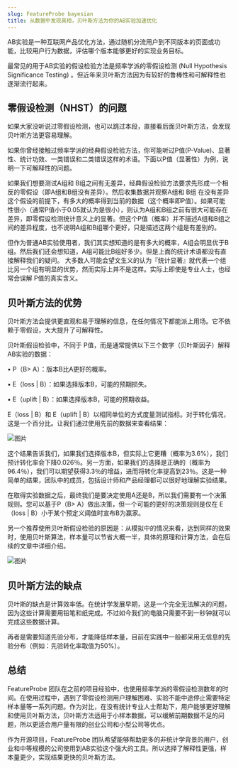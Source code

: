```yaml
---
slug: FeatureProbe bayesian
title: 从数据中发现真相，贝叶斯方法为你的AB实验加速优化
---
```



AB实验是一种互联网产品优化方法，通过随机分流用户到不同版本的页面或功能，比较用户行为数据，评估哪个版本能够更好的实现业务目标。  

最常见的用于AB实验的假设检验方法是频率学派的零假设检测 (Null Hypothesis Significance Testing) 。但近年来贝叶斯方法因为有较好的鲁棒性和可解释性也逐渐流行起来。
  
## 零假设检测（NHST）的问题

如果大家没听说过零假设检测，也可以跳过本段，直接看后面贝叶斯方法，会发现贝叶斯方法更容易理解。

如果你曾经接触过频率学派的经典假设检验方法，你可能听过P值(P-Value)、显著性、统计功效、一类错误和二类错误这样的术语。下面以P值（显著性）为例，说明一下可解释性的问题。

如果我们想要测试A组和 B组之间有无差异，经典假设检验方法要求先形成一个相反的零假设（即A组和B组没有差异）。然后收集数据并观察A组和 B组 在没有差异这个假设的前提下，有多大的概率得到当前的数据（这个概率即P值）。如果可能性很小（通常P值小于0.05就认为是很小），则认为A组和B组之前有很大可能存在差异，即零假设检测统计意义上的显著。但这个P值（概率）并不描述A组和B组之间的差异程度，也不说明A组和B组哪个更好，只是描述这两个组是有差别的。

但作为普通AB实验使用者，我们其实想知道的是有多大的概率，A组会明显优于B组。然后我们还会想知道，A组可能比B组好多少。但是上面的统计术语都没有直接解释我们的疑问。 大多数人可能会望文生义的认为『统计显著』就代表一个组比另一个组有明显的优势，然而实际上并不是这样。实际上即使是专业人士，也经常会误解 P值的真实含义。  

## 贝叶斯方法的优势  
  
贝叶斯方法会提供更直观和易于理解的信息，在任何情况下都能派上用场。它不依赖于零假设，大大提升了可解释性。 

贝叶斯假设检验中，不同于 P值，而是通常提供以下三个数字（贝叶斯因子）解释AB实验的数据：

• P（B> A）：版本B比A更好的概率。

• E（loss | B）：如果选择版本B，可能的预期损失。

• E（uplift | B）：如果选择版本B，可能的预期收益。

E（loss | B）和 E（uplift | B）以相同单位的方式度量测试指标。对于转化情况，这是一个百分比。让我们通过使用先前的数据来查看结果：

![图片](https://gift-pypu-cdn.didistatic.com/static/featureprobe/do1_g7emTZ7lNLQAexjabGTC)

这个结果告诉我们，如果我们选择版本B，但实际上它更糟（概率为3.6%），我们预计转化率会下降0.026％。另一方面，如果我们的选择是正确的（概率为96.4％），我们可以期望获得3.3％的增益，进而将转化率提高到23％。这是一种简单的结果，团队中的成员，包括设计师和产品经理都可以很好地理解实验结果。  


在取得实验数据之后，最终我们是要决定使用A还是B，所以我们需要有一个决策规则。您可以基于P（B> A）做出决策，但一个可能的更好的决策规则是仅在 E（loss | B）小于某个预定义阈值时宣布B为赢家。

另一个推荐使用贝叶斯假设检验的原因是：从模拟中的情况来看，达到同样的效果时，使用贝叶斯算法，样本量可以节省大概一半，具体的原理和计算方法，会在后续的文章中详细介绍。

![图片](https://gift-pypu-cdn.didistatic.com/static/featureprobe/do1_DgJXyfGH94eJMhRLVvMn)

## 贝叶斯方法的缺点  

贝叶斯的缺点是计算效率低。在统计学发展早期，这是一个完全无法解决的问题，因为这些计算需要用铅笔和纸完成。不过如今我们的电脑只需要不到一秒钟就可以完成这些数据计算。 

再者是需要知道先验分布，才能降低样本量，目前在实践中一般都采用无信息的先验分布（例如：先验转化率取值为50%）。      

## 总结

FeatureProbe 团队在之前的项目经验中，也使用频率学派的零假设检测数年的时间。在使用过程中，遇到了零假设检测用户理解困难、实验不能中途停止需要特定样本量等一系列问题。作为对比，在没有统计专业人士帮助下，用户能够更好理解和使用贝叶斯方法，贝叶斯方法适用于小样本数据，可以缓解前期数据不足的问题，所以更适合用户量有限的创业公司和小型公司等优点。

作为开源项目，FeatureProbe 团队希望能够帮助更多的非统计学背景的用户，创业和中等规模的公司使用到AB实验这个强大的工具。所以选择了解释性更强，样本量更少，实现结果更快的贝叶斯方法。
